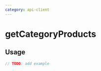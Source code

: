 ```yaml
---
category: api-client
---
```


# getCategoryProducts

<!-- PLACEHOLDER_DESCRIPTION -->

## Usage

```ts
// TODO: add example
```
